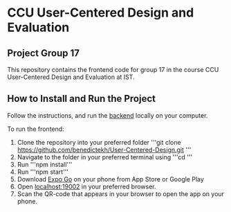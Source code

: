 # CCU User-Centered Design and Evaluation
## Project Group 17

This repository contains the frontend code for group 17 in the course CCU User-Centered Design and Evaluation at IST.

## How to Install and Run the Project

Follow the instructions, and run the [backend](https://github.com/Andre12Lopes/Dumpit_backend) locally on your computer.

To run the frontend:
1. Clone the repository into your preferred folder '''git clone https://github.com/benedictekh/User-Centered-Design.git '''
2. Navigate to the folder in your preferred terminal using  '''cd <folder>'''
3. Run '''npm install'''
4. Run '''npm start'''
5. Download [Expo Go](https://expo.dev/client) on your phone from App Store or Google Play
6. Open [localhost:19002](http://localhost:19002/) in your preferred browser.
7. Scan the QR-code that appears in your browser to open the app on your phone.
